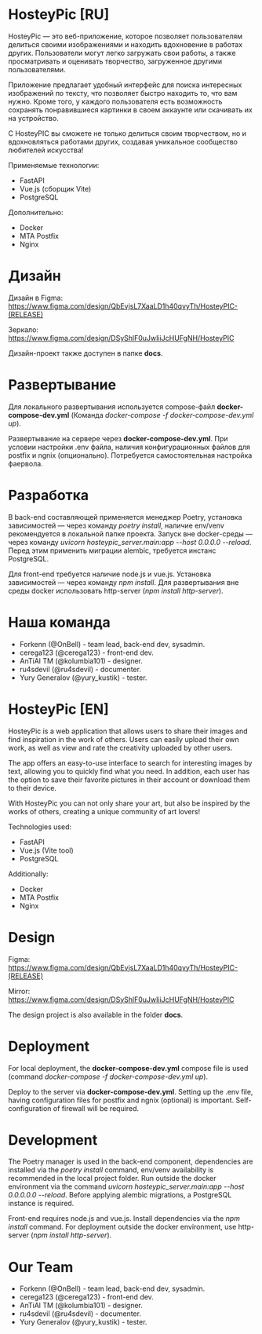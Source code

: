 # HosteyPic [RU]
HosteyPic — это веб-приложение, которое позволяет пользователям делиться своими изображениями и находить вдохновение в работах других. Пользователи могут легко загружать свои работы, а также просматривать и оценивать творчество, загруженное другими пользователями.

Приложение предлагает удобный интерфейс для поиска интересных изображений по тексту, что позволяет быстро находить то, что вам нужно. Кроме того, у каждого пользователя есть возможность сохранять понравившиеся картинки в своем аккаунте или скачивать их на устройство.

С HosteyPIC вы сможете не только делиться своим творчеством, но и вдохновляться работами других, создавая уникальное сообщество любителей искусства!

Применяемые технологии:
* FastAPI
* Vue.js (сборщик Vite)
* PostgreSQL

Дополнительно:
* Docker
* MTA Postfix
* Nginx

# Дизайн
Дизайн в Figma: https://www.figma.com/design/QbEvjsL7XaaLD1h40qvyTh/HosteyPIC-(RELEASE)

Зеркало: https://www.figma.com/design/DSyShlF0uJwIiiJcHUFgNH/HosteyPIC

Дизайн-проект также доступен в папке __docs__.

# Развертывание
Для локального развертывания используется compose-файл __docker-compose-dev.yml__ (Команда _docker-compose -f docker-compose-dev.yml up_).

Развертывание на сервере через __docker-compose-dev.yml__. При условии настройки .env файла, наличия конфигурационных файлов для postfix и ngnix (опционально). Потребуется самостоятельная настройка фаервола.

# Разработка
В back-end составляющей применяется менеджер Poetry, установка зависимостей — через команду _poetry install_, наличие env/venv рекомендуется в локальной папке проекта. Запуск вне docker-среды — через команду _uvicorn hosteypic_server.main:app --host 0.0.0.0 --reload_. Перед этим применить миграции alembic, требуется инстанс PostgreSQL.

Для front-end требуется наличие node.js и vue.js. Установка зависимостей — через команду _npm install_. Для развертывания вне среды docker использовать http-server (_npm install http-server_).

# Наша команда

* Forkenn (@OnBell) - team lead, back-end dev, sysadmin.
* cerega123 (@cerega123) - front-end dev.
* AnTiAl TM (@kolumbia101) - designer.
* ru4sdevil (@ru4sdevil) - documenter.
* Yury Generalov (@yury_kustik) - tester.

# HosteyPic [EN]
HosteyPic is a web application that allows users to share their images and find inspiration in the work of others. Users can easily upload their own work, as well as view and rate the creativity uploaded by other users.

The app offers an easy-to-use interface to search for interesting images by text, allowing you to quickly find what you need. In addition, each user has the option to save their favorite pictures in their account or download them to their device.

With HosteyPic you can not only share your art, but also be inspired by the works of others, creating a unique community of art lovers!

Technologies used:
* FastAPI
* Vue.js (Vite tool)
* PostgreSQL

Additionally:
* Docker
* MTA Postfix
* Nginx

# Design
Figma: https://www.figma.com/design/QbEvjsL7XaaLD1h40qvyTh/HosteyPIC-(RELEASE)

Mirror: https://www.figma.com/design/DSyShlF0uJwIiiJcHUFgNH/HosteyPIC

The design project is also available in the folder __docs__.

# Deployment
For local deployment, the __docker-compose-dev.yml__ compose file is used (command _docker-compose -f docker-compose-dev.yml up_).

Deploy to the server via __docker-compose-dev.yml__. Setting up the .env file, having configuration files for postfix and ngnix (optional) is important. Self-configuration of firewall will be required.

# Development
The Poetry manager is used in the back-end component, dependencies are installed via the _poetry install_ command, env/venv availability is recommended in the local project folder. Run outside the docker environment via the command _uvicorn hosteypic_server.main:app --host 0.0.0.0.0 --reload_. Before applying alembic migrations, a PostgreSQL instance is required.

Front-end requires node.js and vue.js. Install dependencies via the _npm install_ command. For deployment outside the docker environment, use http-server (_npm install http-server_).

# Our Team

* Forkenn (@OnBell) - team lead, back-end dev, sysadmin.
* cerega123 (@cerega123) - front-end dev.
* AnTiAl TM (@kolumbia101) - designer.
* ru4sdevil (@ru4sdevil) - documenter.
* Yury Generalov (@yury_kustik) - tester.